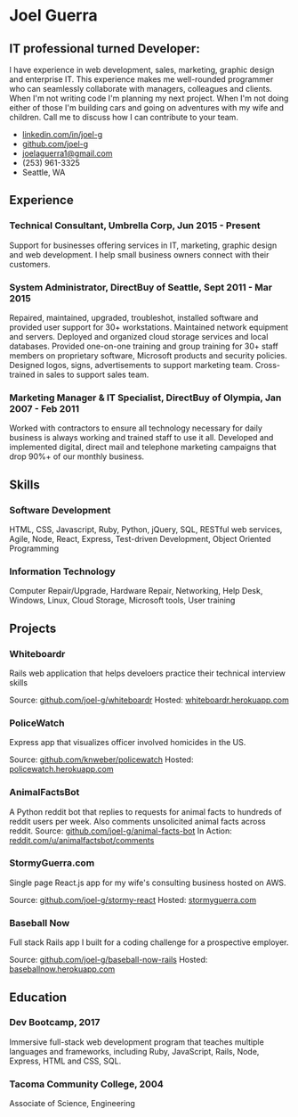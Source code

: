 # Joel Guerra
## IT professional turned Developer:
I have experience in web development, sales, marketing, graphic design and enterprise IT.
This experience makes me well-rounded programmer who can seamlessly collaborate with managers, colleagues and
clients. When I'm not writing code I'm planning my next project. When I'm not doing either of those I'm building cars and
going on adventures with my wife and children. Call me to discuss how I can contribute to your team.

* [linkedin.com/in/joel-g](http://linkedin.com/in/joel-g)
* [github.com/joel-g](http://github.com/joel-g)
* joelaguerra1@gmail.com
* (253) 961-3325
* Seattle, WA

## Experience
### Technical Consultant, Umbrella Corp, Jun 2015 - Present
Support for businesses offering services in IT, marketing, graphic design and web development. I help small business owners connect with their customers.
### System Administrator, DirectBuy of Seattle, Sept 2011 - Mar 2015
Repaired, maintained, upgraded, troubleshot, installed software and provided user support for 30+ workstations. 
Maintained network equipment and servers. Deployed and organized cloud storage services and local databases. 
Provided one-on-one training and group training for 30+ staff members on proprietary software, Microsoft products and security policies. 
Designed logos, signs, advertisements to support marketing team. 
Cross-trained in sales to support sales team.
### Marketing Manager & IT Specialist, DirectBuy of Olympia, Jan 2007 - Feb 2011
Worked with contractors to ensure all technology necessary for daily business is always working and trained staff to use it all. 
Developed and implemented digital, direct mail and telephone marketing campaigns that drop 90%+ of our monthly business.
## Skills
### Software Development
HTML, CSS, Javascript, Ruby, Python, jQuery, SQL, RESTful web
services, Agile, Node, React, Express, Test-driven Development,
Object Oriented Programming
### Information Technology
Computer Repair/Upgrade, Hardware Repair, Networking,
Help Desk, Windows, Linux, Cloud Storage, Microsoft tools,
User training

## Projects
### Whiteboardr
Rails web application that helps develoers practice their technical interview skills

Source: [github.com/joel-g/whiteboardr](http://github.com/joel-g/whiteboardr) Hosted: [whiteboardr.herokuapp.com](http://whiteboardr.herokuapp.com)

### PoliceWatch
Express app that visualizes officer involved homicides in the US.

Source: [github.com/knweber/policewatch](http://github.com/knweber/policewatch) Hosted: [policewatch.herokuapp.com](http://policewatch.herokuapp.com)

### AnimalFactsBot
A Python reddit bot that replies to requests for animal facts to hundreds of reddit users per week. Also comments unsolicited animal facts across reddit.
Source: [github.com/joel-g/animal-facts-bot](http://github.com/joel-g/animal-facts-bot) In Action: [reddit.com/u/animalfactsbot/comments](http://reddit.com/u/animalfactsbot/comments)

### StormyGuerra.com
Single page React.js app for my wife's consulting business hosted on AWS.

Source: [github.com/joel-g/stormy-react](http://github.com/joel-g/stormy-react) Hosted: [stormyguerra.com](http://stormyguerra.com)

### Baseball Now
Full stack Rails app I built for a coding challenge for a prospective employer.

Source: [github.com/joel-g/baseball-now-rails](http://github.com/joel-g/baseball-now-rails) Hosted: [baseballnow.herokuapp.com](http://baseballnow.herokuapp.com)

## Education
### Dev Bootcamp, 2017
Immersive full-stack web development program that
teaches multiple languages and frameworks, including
Ruby, JavaScript, Rails, Node, Express, HTML and CSS, SQL.
### Tacoma Community College, 2004
Associate of Science, Engineering
